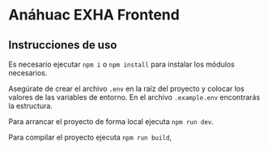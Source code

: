 # Anáhuac EXHA Frontend

## Instrucciones de uso

Es necesario ejecutar ``npm i`` o ``npm install`` para instalar los módulos necesarios.

Asegúrate de crear el archivo ``.env`` en la raíz del proyecto y colocar los valores de las variables de entorno. En el archivo `.example.env` encontrarás la estructura.

Para arrancar el proyecto de forma local ejecuta `npm run dev`.

Para compilar el proyecto ejecuta `npm run build`,